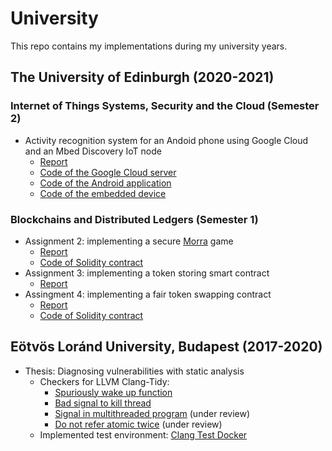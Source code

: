 # University

This repo contains my implementations during my university years.

## The University of Edinburgh (2020-2021)

### Internet of Things Systems, Security and the Cloud (Semester 2)

- Activity recognition system for an Andoid phone using Google Cloud and an Mbed Discovery IoT node
    - [Report](./UoE/IoTSSC/report.pdf)
    - [Code of the Google Cloud server](./UoE/IoTSSC/cloud)
    - [Code of the Android application](./UoE/IoTSSC/mobile-app)
    - [Code of the embedded device](./UoE/IoTSSC/firmware)
    
### Blockchains and Distributed Ledgers (Semester 1)

- Assignment 2: implementing a secure [Morra](https://en.wikipedia.org/wiki/Morra_%28game%29) game
    - [Report](./UoE/BDL/BDL_Assign2.pdf)
    - [Code of Solidity contract](./UoE/BDL/morra.sol)
- Assignment 3: implementing a token storing smart contract
    - [Report](./UoE/BDL/BDL_Assign3.pdf)
- Assingment 4: implementing a fair token swapping contract
    - [Report](./UoE/BDL/BDL_Assign4.pdf)
    - [Code of Solidity contract](./UoE/BDL/FairSwap.sol)

## Eötvös Loránd University, Budapest (2017-2020)
- Thesis: Diagnosing vulnerabilities with static analysis
    - Checkers for LLVM Clang-Tidy:
        - [Spuriously wake up function](https://github.com/llvm/llvm-project/commit/0f4c70dd3ec6d7ee831f868e3e483273daec18f0)
        - [Bad signal to kill thread](https://github.com/llvm/llvm-project/commit/8d288a0668a574863d52784084ff565c89f7366e)
        - [Signal in multithreaded program](https://reviews.llvm.org/D75229) (under review)
        - [Do not refer atomic twice](https://reviews.llvm.org/D77493) (under review)
    - Implemented test environment: [Clang Test Docker](https://github.com/abelkocsis/clang-test-docker)